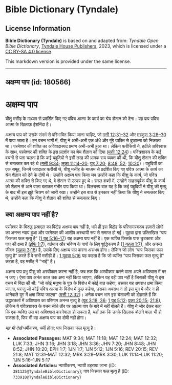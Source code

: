 # Bible Dictionary (Tyndale)

## License Information

**Bible Dictionary (Tyndale)** is based on and adapted from: _Tyndale Open Bible Dictionary_, [Tyndale House Publishers](https://tyndaleopenresources.com/), 2023, which is licensed under a [CC BY-SA 4.0 license](https://creativecommons.org/licenses/by-sa/4.0/legalcode.en).

This markdown version is provided under the same license.



--------------------------------

## अक्षम्य पाप (id: 180566)

अक्षम्य पाप
===========

यीशु मसीह के माध्यम से प्रदर्शित किए गए पवित्र आत्मा के कार्य का श्रेय शैतान को देना। यह पाप पवित्र आत्मा के खिलाफ़ ईशनिंदा है।

अक्षम्य पाप को उसके संदर्भ से परिभाषित किया जाना चाहिए, जो [मत्ती 12:31–32](https://ref.ly/Matt12:31-Matt12:32) और [मरकुस 3:28–30](https://ref.ly/Mark3:28-Mark3:30) में पाया जाता है। इन वचन भागों में, यीशु ने अभी\-अभी एक अंधे और गूंगे व्यक्ति से दुष्टात्मा को निकाला था। परमेश्वर की शक्ति का अविवादास्पद प्रमाण अभी\-अभी हुआ था। लेकिन फरीसियों ने, हठीले अविश्वास के साथ, परमेश्वर की शक्ति के इस प्रदर्शन का श्रेय शैतान को दिया ([मत्ती 12:24](https://ref.ly/Matt12:24))। पवित्रशास्त्र के कई वचनों से पता चलता है कि कई यहूदियों ने इसी तरह की भ्रामक राय व्यक्त की थी, कि यीशु शैतान की शक्ति से चमत्कार कर रहे थे ([मत्ती 9:34](https://ref.ly/Matt9:34); [लूका 11:14–20](https://ref.ly/Luke11:14-Luke11:20); [यूह 7:20](https://ref.ly/John7:20); [8:48, 52](https://ref.ly/John8:48); [10:20](https://ref.ly/John10:20))। यहूदियों का एक समूह, जिनमें ज्यादातर फरीसी थे, यीशु मसीह के माध्यम से प्रदर्शित किए गए पवित्र आत्मा के कार्य का श्रेय शैतान को देने के दोषी थे। उन्होंने अक्षम्य पाप किया जब उन्होंने कहा कि यीशु के कार्य, जो पवित्र आत्मा की शक्ति से किए गए थे, वे शैतान से उत्पन्न हुए थे। सरल शब्दों में, उन्होंने साहसपूर्वक यीशु के कार्य को शैतान से आने वाला बताकर गंभीर पाप किया था। दिलचस्प बात यह है कि कई यहूदियों ने यीशु की मृत्यु के बाद भी इस झूठे चित्रण को जारी रखा। उन्होंने इस बात से इनकार नहीं किया कि यीशु ने चमत्कार किए थे; उन्होंने कहा कि यीशु ने शैतान की शक्ति से चमत्कार किए।

क्या अक्षम्य पाप नहीं है?
-------------------------

परमेश्वर के विरुद्ध इस्राएल का विद्रोह अक्षम्य पाप नहीं है, भले ही इस विद्रोह के परिणामस्वरूप हज़ारों लोगों का अनन्त न्याय हुआ और परमेश्वर की आशीष अस्थायी रूप से समाप्त हो गई। यूहन्ना द्वारा उल्लिखित “पाप जिसका फल मृत्यु है” ([1 यूह 5:16–17](https://ref.ly/1John5:16-1John5:17)) यह अक्षम्य पाप नहीं है। एक व्यक्ति जिसके पास छुटकारा और पाप की क्षमा है ([इफि 1:7](https://ref.ly/Eph1:7)), वर्तमान और भविष्य के पापों के लिए शुद्धिकरण है ([1 यूहन्ना 1:7](https://ref.ly/1John1:7)), और अनन्त जीवन ([यूहन्ना 3:16](https://ref.ly/John3:16)) है, उसके लिए अक्षम्य पाप करना असंभव होगा। लेकिन जो लोग “पाप जिसका फल मृत्यु है” करते हैं वे सभी मसीही हैं। [1 यूहन्ना 5:16](https://ref.ly/1John5:16) यह कहता है कि जो व्यक्ति "पाप जिसका फल मृत्यु है" करता है, वह मसीह में "भाई" है।

अक्षम्य पाप प्रभु यीशु को अस्वीकार करना नहीं है, जब तक कि अस्वीकार करने वाला अपने अविश्वास में मर न जाए। ऐसा पाप अनंत काल तक क्षमा नहीं किया जाएगा, लेकिन यह वही पाप नहीं है जिसकी यीशु ने इस वचन में निंदा की थी: "जो कोई मनुष्य के पुत्र के विरोध में कोई बात कहेगा, उसका यह अपराध क्षमा किया जाएगा, परन्तु जो कोई पवित्र आत्मा के विरोध में कुछ कहेगा, उसका अपराध न तो इस युग में और न ही आनेवाले युग में क्षमा किया जाएगा" ([मत्ती 12:32](https://ref.ly/Matt12:32))। अनेक वचन भाग इस चेतावनी को दोहराते हैं कि उद्धारकर्ता में अविश्वास का परिणाम अनन्त मृत्यु है ([यूह 3:18, 36](https://ref.ly/John3:18); [1 यूह 5:12](https://ref.ly/1John5:12); [प्रका 20:15](https://ref.ly/Rev20:15); [21:8](https://ref.ly/Rev21:8)), लेकिन ये पवित्रशास्त्र के वचन सीधे तौर पर अक्षम्य पाप के बारे में नहीं बोलते हैं। यीशु ने जोर देकर कहा कि एक व्यक्ति उस पर अविश्वास करनेवाला हो सकता है, यहाँ तक कि उनके खिलाफ बोलने वाला भी हो सकता है, फिर भी वह अक्षम्य पाप का दोषी नहीं होगा।

*यह भी देखें* धर्मीकरण, धर्मी होना; पाप जिसका फल मृत्यु है।

* **Associated Passages:** MAT 9:34; MAT 11:18; MAT 12:24; MAT 12:32; LUK 7:33; JHN 3:16; JHN 3:18; JHN 3:36; JHN 7:20; JHN 8:48; JHN 8:52; JHN 10:20; EPH 1:7; 1JN 1:7; 1JN 5:12; 1JN 5:16; REV 20:15; REV 21:8; MAT 12:31–MAT 12:32; MRK 3:28–MRK 3:30; LUK 11:14–LUK 11:20; 1JN 5:16–1JN 5:17
* **Associated Articles:** न्यायीकरण, न्यायी ठहराया जाना (ID: `381125@TyndaleBibleDictionary`); पाप जिसका फल मृत्यु है (ID: `733910@TyndaleBibleDictionary`)

